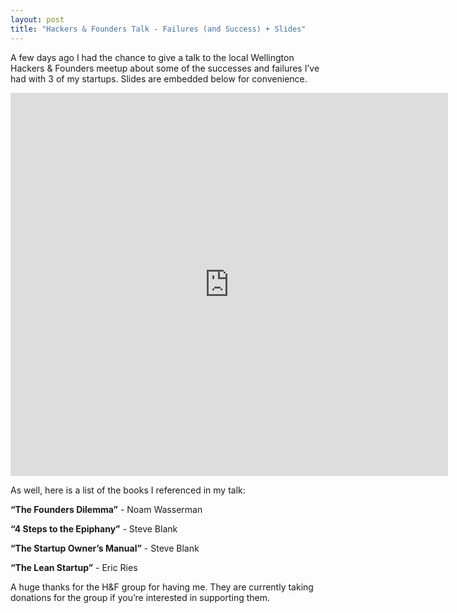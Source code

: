 ```yaml
---
layout: post
title: "Hackers & Founders Talk - Failures (and Success) + Slides"
---
```


A few days ago I had the chance to give a talk to the local Wellington Hackers & Founders meetup about some of the successes and failures I’ve had with 3 of my startups. Slides are embedded below for convenience. 

<iframe allowfullscreen="true" allowtransparency="true" frameborder="0" height="613" id="talk_frame_14025" mozallowfullscreen="true" src="http://speakerdeck.com/player/4fe4eec64252c8001f015049" style="border:0; padding:0; margin:0; background:transparent;" webkitallowfullscreen="true" width="700"></iframe>

As well, here is a list of the books I referenced in my talk:

__“The Founders Dilemma”__ - Noam Wasserman

__“4 Steps to the Epiphany”__ - Steve Blank

__“The Startup Owner’s Manual”__ - Steve Blank

__“The Lean Startup”__ - Eric Ries

A huge thanks for the H&F group for having me. They are currently taking donations for the group if you’re interested in supporting them. 